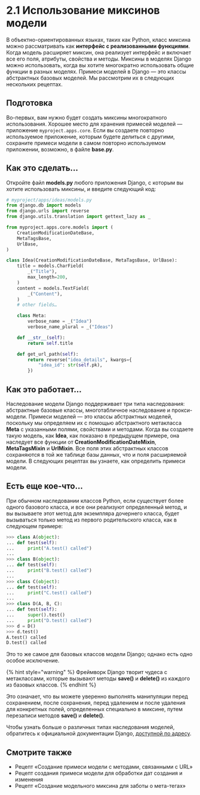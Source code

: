 # 2.1 Использование миксинов модели

В объектно-ориентированных языках, таких как Python, класс миксина можно рассматривать как **интерфейс с реализованными функциями**. Когда модель расширяет миксин, она реализует интерфейс и включает все его поля, атрибуты, свойства и методы. Миксины в моделях Django можно использовать, когда вы хотите многократно использовать общие функции в разных моделях. Примеси моделей в Django — это классы абстрактных базовых моделей. Мы рассмотрим их в следующих нескольких рецептах.

## Подготовка

Во-первых, вам нужно будет создать миксины многократного использования. Хорошее место для хранения примесей моделей — приложение `myproject.apps.core`. Если вы создаете повторно используемое приложение, которым будете делиться с другими, сохраните примеси модели в самом повторно используемом приложении, возможно, в файле **base.py**.

## Как это сделать...

Откройте файл **models.py** любого приложения Django, с которым вы хотите использовать миксины, и введите следующий код:

```python
# myproject/apps/ideas/models.py
from django.db import models
from django.urls import reverse
from django.utils.translation import gettext_lazy as _

from myproject.apps.core.models import (
    CreationModificationDateBase,
    MetaTagsBase,
    UrlBase,
)

class Idea(CreationModificationDateBase, MetaTagsBase, UrlBase):
    title = models.CharField(
        _("Title"),
        max_length=200,
    )
    content = models.TextField(
        _("Content"),
    )
    # other fields…

    class Meta:
        verbose_name = _("Idea")
        verbose_name_plural = _("Ideas")

    def __str__(self):
        return self.title

    def get_url_path(self):
        return reverse("idea_details", kwargs={
            "idea_id": str(self.pk),
        })
```

## Как это работает...

Наследование модели Django поддерживает три типа наследования: абстрактные базовые классы, многотабличное наследование и прокси-модели. Примеси моделей — это классы абстрактных моделей, поскольку мы определяем их с помощью абстрактного метакласса **Meta** с указанными полями, свойствами и методами. Когда вы создаете такую модель, как **Idea**, как показано в предыдущем примере, она наследует все функции от **CreationModificationDateMixin**, **MetaTagsMixin** и **UrlMixin**. Все поля этих абстрактных классов сохраняются в той же таблице базы данных, что и поля расширяемой модели. В следующих рецептах вы узнаете, как определить примеси модели.

## Есть еще кое-что...

При обычном наследовании классов Python, если существует более одного базового класса, и все они реализуют определенный метод, и вы вызываете этот метод для экземпляра дочернего класса, будет вызываться только метод из первого родительского класса, как в следующем примере:

```python
>>> class A(object):
... def test(self):
...     print("A.test() called")
...
>>> class B(object):
... def test(self):
...     print("B.test() called")
...
>>> class C(object):
... def test(self):
...     print("C.test() called")
...
>>> class D(A, B, C):
... def test(self):
...     super().test()
...     print("D.test() called")
>>> d = D()
>>> d.test()
A.test() called
D.test() called
```

Это то же самое для базовых классов модели Django; однако есть одно особое исключение.

{% hint style="warning" %}
Фреймворк Django творит чудеса с метаклассами, которые вызывают методы **save()** и **delete()** из каждого из базовых классов.
{% endhint %}

Это означает, что вы можете уверенно выполнять манипуляции перед сохранением, после сохранения, перед удалением и после удаления для конкретных полей, определенных специально в миксине, путем перезаписи методов **save()** и **delete()**.

Чтобы узнать больше о различных типах наследования моделей, обратитесь к официальной документации Django, [доступной по адресу](https://docs.djangoproject.com/en/2.2/topics/db/models/#model-inheritance).

## Смотрите также

* Рецепт «Создание примеси модели с методами, связанными с URL»
* Рецепт создания примеси модели для обработки дат создания и изменения
* Рецепт «Создание модельного миксина для заботы о мета-тегах»
